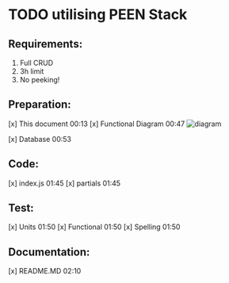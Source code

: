 # TODO utilising PEEN Stack
## Requirements:
1) Full CRUD
2) 3h limit
3) No peeking! 

## Preparation:
[x] This document 00:13
[x] Functional Diagram 00:47
![diagram](public/img/todo_diagram.png)

[x] Database 00:53

## Code:
[x] index.js 01:45
[x] partials 01:45

## Test:
[x] Units 01:50
[x] Functional 01:50
[x] Spelling 01:50

## Documentation:
[x] README.MD 02:10



